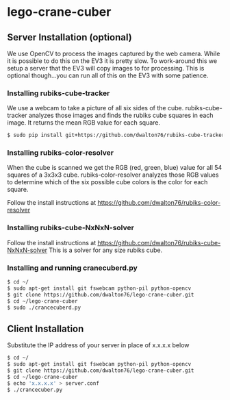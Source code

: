 # lego-crane-cuber

## Server Installation (optional)
We use OpenCV to process the images captured by the web camera.  While it
is possible to do this on the EV3 it is pretty slow.  To work-around this we
setup a server that the EV3 will copy images to for processing. This is
optional though...you can run all of this on the EV3 with some patience.


### Installing rubiks-cube-tracker
We use a webcam to take a picture of all six sides of the cube. rubiks-cube-tracker
analyzes those images and finds the rubiks cube squares in each image. It returns
the mean RGB value for each square.
```bash
$ sudo pip install git+https://github.com/dwalton76/rubiks-cube-tracker.git
```

### Installing rubiks-color-resolver
When the cube is scanned we get the RGB (red, green, blue) value for
all 54 squares of a 3x3x3 cube.  rubiks-color-resolver analyzes those RGB
values to determine which of the six possible cube colors is the color for
each square.

Follow the install instructions at https://github.com/dwalton76/rubiks-color-resolver

### Installing rubiks-cube-NxNxN-solver
Follow the install instructions at https://github.com/dwalton76/rubiks-cube-NxNxN-solver
This is a solver for any size rubiks cube.

### Installing and running cranecuberd.py
```bash
$ cd ~/
$ sudo apt-get install git fswebcam python-pil python-opencv
$ git clone https://github.com/dwalton76/lego-crane-cuber.git
$ cd ~/lego-crane-cuber
$ sudo ./crancecuberd.py
```


## Client Installation
Substitute the IP address of your server in place of x.x.x.x below
```bash
$ cd ~/
$ sudo apt-get install git fswebcam python-pil python-opencv
$ git clone https://github.com/dwalton76/lego-crane-cuber.git
$ cd ~/lego-crane-cuber
$ echo 'x.x.x.x' > server.conf
$ ./crancecuber.py
```